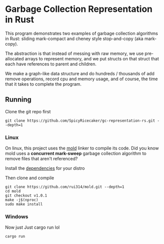 # Garbage Collection Representation in Rust

This program demonstrates two examples of garbage collection algorithms in Rust: sliding mark-compact and cheney style stop-and-copy (aka mark-copy).

The abstraction is that instead of messing with raw memory, we use pre-allocated arrays to represent memory, and we put structs on that struct that each have references to parent and children. 

We make a graph-like data structure and do hundreds / thousands of add remove operations, record cpu and memory usage, and of course, the time that it takes to complete the program.

## Running

Clone the git repo first

```shell
git clone https://github.com/SpicyRicecaker/gc-representation-rs.git --depth=1
```

### Linux

On linux, this project uses the [mold](https://github.com/rui314/mold) linker to compile its code. Did you know mold uses a **concurrent mark-sweep** garbage collection algorithm to remove files that aren't referenced?

Install the [dependencies](https://github.com/rui314/mold#install-dependencies) for your distro

Then clone and compile

```shell
git clone https://github.com/rui314/mold.git --depth=1
cd mold
git checkout v1.0.1
make -j$(nproc)
sudo make install
```

### Windows

Now just Just cargo run lol

```shell
cargo run
```